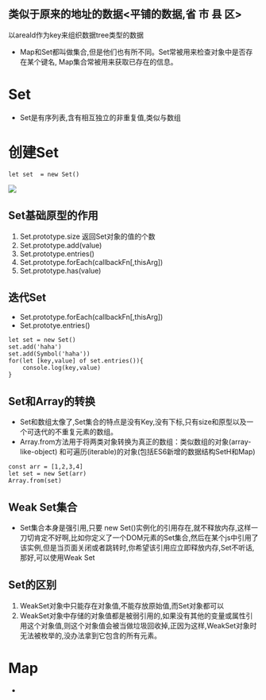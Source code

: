 ## 类似于原来的地址的数据<平铺的数据,省  市  县  区>
以areaId作为key来组织数据tree类型的数据
* Map和Set都叫做集合,但是他们也有所不同。Set常被用来检查对象中是否存在某个键名,
Map集合常被用来获取已存在的信息。
# Set 
* Set是有序列表,含有相互独立的非重复值,类似与数组
# 创建Set
```
let set  = new Set()

```
![](https://raw.githubusercontent.com/1391020381/Web-Foundation/master/articles/JavaScript%E7%9B%B8%E5%85%B3/img/Set.png)
## Set基础原型的作用
1. Set.prototype.size 返回Set对象的值的个数
2. Set.prototype.add(value)
3. Set.prototype.entries()
4. Set.prototype.forEach(callbackFn[,thisArg]) 
5. Set.prototype.has(value)
## 迭代Set
* Set.prototype.forEach(callbackFn[,thisArg])
* Set.prototye.entries()
```
let set = new Set()
set.add('haha')
set.add(Symbol('haha'))
for(let [key,value] of set.entries()){
    console.log(key,value)
}

```
## Set和Array的转换
* Set和数组太像了,Set集合的特点是没有Key,没有下标,只有size和原型以及一个可迭代的不重复元素的数组。
* Array.from方法用于将两类对象转换为真正的数组：类似数组的对象(array-like-object)
和可遍历(iterable)的对象(包括ES6新增的数据结构SetH和Map)
```
const arr = [1,2,3,4]
let set = new Set(arr)
Array.from(set)
```
## Weak Set集合
* Set集合本身是强引用,只要 new Set()实例化的引用存在,就不释放内存,这样一刀切肯定不好啊,比如你定义了一个DOM元素的Set集合,然后在某个js中引用了该实例,但是当页面关闭或者跳转时,你希望该引用应立即释放内存,Set不听话,那好,可以使用Weak Set
## Set的区别
1. WeakSet对象中只能存在对象值,不能存放原始值,而Set对象都可以
2. WeakSet对象中存储的对象值都是被弱引用的,如果没有其他的变量或属性引用这个对象值,则这个对象值会被当做垃圾回收掉,正因为这样,WeakSet对象时无法被枚举的,没办法拿到它包含的所有元素。

# Map
* 